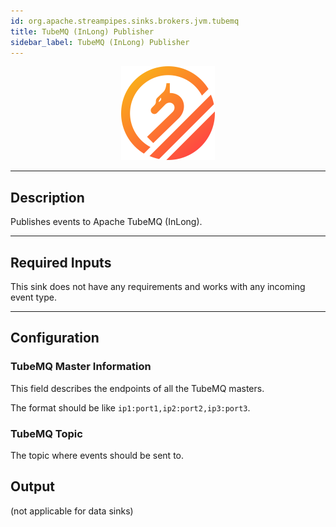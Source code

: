 ```yaml
---
id: org.apache.streampipes.sinks.brokers.jvm.tubemq
title: TubeMQ (InLong) Publisher
sidebar_label: TubeMQ (InLong) Publisher
---
```


<!--
  ~ Licensed to the Apache Software Foundation (ASF) under one or more
  ~ contributor license agreements.  See the NOTICE file distributed with
  ~ this work for additional information regarding copyright ownership.
  ~ The ASF licenses this file to You under the Apache License, Version 2.0
  ~ (the "License"); you may not use this file except in compliance with
  ~ the License.  You may obtain a copy of the License at
  ~
  ~    http://www.apache.org/licenses/LICENSE-2.0
  ~
  ~ Unless required by applicable law or agreed to in writing, software
  ~ distributed under the License is distributed on an "AS IS" BASIS,
  ~ WITHOUT WARRANTIES OR CONDITIONS OF ANY KIND, either express or implied.
  ~ See the License for the specific language governing permissions and
  ~ limitations under the License.
  ~
  -->



<p align="center"> 
    <img src="/img/pipeline-elements/org.apache.streampipes.sinks.brokers.jvm.tubemq/icon.png" width="150px;" class="pe-image-documentation"/>
</p>

***

## Description

Publishes events to Apache TubeMQ (InLong).

***

## Required Inputs

This sink does not have any requirements and works with any incoming event type.

***

## Configuration

### TubeMQ Master Information

This field describes the endpoints of all the TubeMQ masters. 

The format should be like `ip1:port1,ip2:port2,ip3:port3`.


### TubeMQ Topic

The topic where events should be sent to.


## Output

(not applicable for data sinks)
